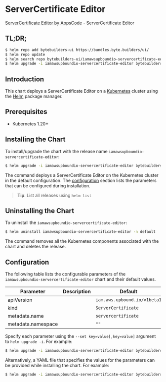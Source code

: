 # ServerCertificate Editor

[ServerCertificate Editor by AppsCode](https://byte.builders) - ServerCertificate Editor

## TL;DR;

```bash
$ helm repo add bytebuilders-ui https://bundles.byte.builders/ui/
$ helm repo update
$ helm search repo bytebuilders-ui/iamawsupboundio-servercertificate-editor --version=v0.4.18
$ helm upgrade -i iamawsupboundio-servercertificate-editor bytebuilders-ui/iamawsupboundio-servercertificate-editor -n default --create-namespace --version=v0.4.18
```

## Introduction

This chart deploys a ServerCertificate Editor on a [Kubernetes](http://kubernetes.io) cluster using the [Helm](https://helm.sh) package manager.

## Prerequisites

- Kubernetes 1.20+

## Installing the Chart

To install/upgrade the chart with the release name `iamawsupboundio-servercertificate-editor`:

```bash
$ helm upgrade -i iamawsupboundio-servercertificate-editor bytebuilders-ui/iamawsupboundio-servercertificate-editor -n default --create-namespace --version=v0.4.18
```

The command deploys a ServerCertificate Editor on the Kubernetes cluster in the default configuration. The [configuration](#configuration) section lists the parameters that can be configured during installation.

> **Tip**: List all releases using `helm list`

## Uninstalling the Chart

To uninstall the `iamawsupboundio-servercertificate-editor`:

```bash
$ helm uninstall iamawsupboundio-servercertificate-editor -n default
```

The command removes all the Kubernetes components associated with the chart and deletes the release.

## Configuration

The following table lists the configurable parameters of the `iamawsupboundio-servercertificate-editor` chart and their default values.

|     Parameter      | Description |                 Default                 |
|--------------------|-------------|-----------------------------------------|
| apiVersion         |             | <code>iam.aws.upbound.io/v1beta1</code> |
| kind               |             | <code>ServerCertificate</code>          |
| metadata.name      |             | <code>servercertificate</code>          |
| metadata.namespace |             | <code>""</code>                         |


Specify each parameter using the `--set key=value[,key=value]` argument to `helm upgrade -i`. For example:

```bash
$ helm upgrade -i iamawsupboundio-servercertificate-editor bytebuilders-ui/iamawsupboundio-servercertificate-editor -n default --create-namespace --version=v0.4.18 --set apiVersion=iam.aws.upbound.io/v1beta1
```

Alternatively, a YAML file that specifies the values for the parameters can be provided while
installing the chart. For example:

```bash
$ helm upgrade -i iamawsupboundio-servercertificate-editor bytebuilders-ui/iamawsupboundio-servercertificate-editor -n default --create-namespace --version=v0.4.18 --values values.yaml
```
